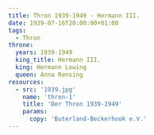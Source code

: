 ```yaml
---
title: Thron 1939-1949 - Hermann III.
date: 1939-07-16T20:00:00+01:00
tags:
  - Thron
throne:
  years: 1939-1949
  king_title: Hermann III.
  king: Hermann Lewing
  queen: Anna Rensing
resources:
  - src: '1939.jpg'
    name: 'thron-1'
    title: 'Der Thron 1939-1949'
    params:
      copy: 'Buterland-Beckerhook e.V.'
---
```

